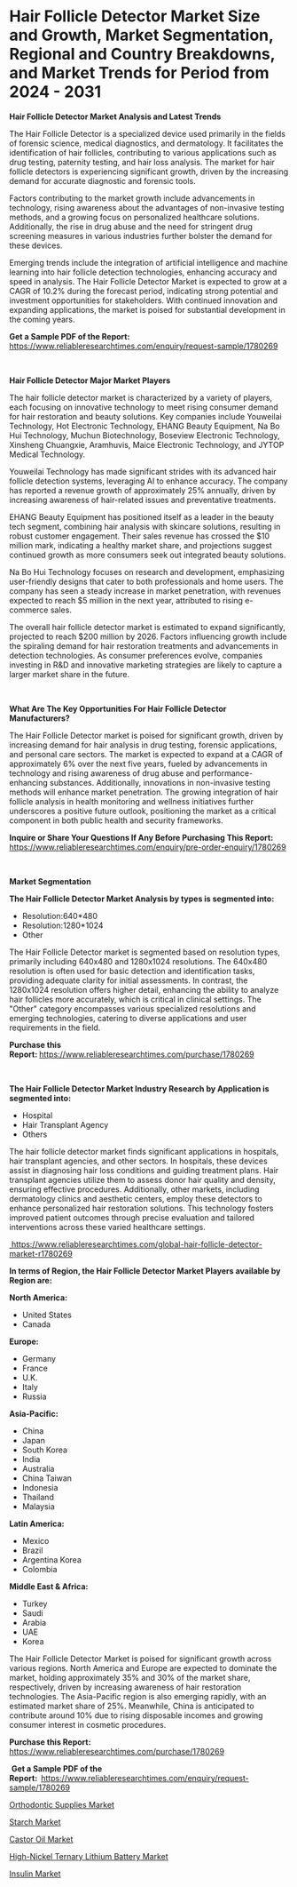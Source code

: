 <p><h1>Hair Follicle Detector Market Size and Growth, Market Segmentation, Regional and Country Breakdowns, and Market Trends for Period from 2024 -  2031</h1></p><p><strong>Hair Follicle Detector Market Analysis and Latest Trends</strong></p>
<p><p>The Hair Follicle Detector is a specialized device used primarily in the fields of forensic science, medical diagnostics, and dermatology. It facilitates the identification of hair follicles, contributing to various applications such as drug testing, paternity testing, and hair loss analysis. The market for hair follicle detectors is experiencing significant growth, driven by the increasing demand for accurate diagnostic and forensic tools.</p><p>Factors contributing to the market growth include advancements in technology, rising awareness about the advantages of non-invasive testing methods, and a growing focus on personalized healthcare solutions. Additionally, the rise in drug abuse and the need for stringent drug screening measures in various industries further bolster the demand for these devices. </p><p>Emerging trends include the integration of artificial intelligence and machine learning into hair follicle detection technologies, enhancing accuracy and speed in analysis. The Hair Follicle Detector Market is expected to grow at a CAGR of 10.2% during the forecast period, indicating strong potential and investment opportunities for stakeholders. With continued innovation and expanding applications, the market is poised for substantial development in the coming years.</p></p>
<p><strong>Get a Sample PDF of the Report:&nbsp;</strong> <a href="https://www.reliableresearchtimes.com/enquiry/request-sample/1780269?utm_campaign=1455&utm_medium=2&utm_source=Github&utm_content=ia&utm_term=09102024&utm_id=hair-follicle-detector">https://www.reliableresearchtimes.com/enquiry/request-sample/1780269</a></p>
<p>&nbsp;</p>
<p><strong>Hair Follicle Detector Major Market Players</strong></p>
<p><p>The hair follicle detector market is characterized by a variety of players, each focusing on innovative technology to meet rising consumer demand for hair restoration and beauty solutions. Key companies include Youweilai Technology, Hot Electronic Technology, EHANG Beauty Equipment, Na Bo Hui Technology, Muchun Biotechnology, Boseview Electronic Technology, Xinsheng Chuangxie, Aramhuvis, Maice Electronic Technology, and JYTOP Medical Technology.</p><p>Youweilai Technology has made significant strides with its advanced hair follicle detection systems, leveraging AI to enhance accuracy. The company has reported a revenue growth of approximately 25% annually, driven by increasing awareness of hair-related issues and preventative treatments.</p><p>EHANG Beauty Equipment has positioned itself as a leader in the beauty tech segment, combining hair analysis with skincare solutions, resulting in robust customer engagement. Their sales revenue has crossed the $10 million mark, indicating a healthy market share, and projections suggest continued growth as more consumers seek out integrated beauty solutions.</p><p>Na Bo Hui Technology focuses on research and development, emphasizing user-friendly designs that cater to both professionals and home users. The company has seen a steady increase in market penetration, with revenues expected to reach $5 million in the next year, attributed to rising e-commerce sales.</p><p>The overall hair follicle detector market is estimated to expand significantly, projected to reach $200 million by 2026. Factors influencing growth include the spiraling demand for hair restoration treatments and advancements in detection technologies. As consumer preferences evolve, companies investing in R&D and innovative marketing strategies are likely to capture a larger market share in the future.</p></p>
<p>&nbsp;</p>
<p><strong>What Are The Key Opportunities For Hair Follicle Detector Manufacturers?</strong></p>
<p><p>The Hair Follicle Detector market is poised for significant growth, driven by increasing demand for hair analysis in drug testing, forensic applications, and personal care sectors. The market is expected to expand at a CAGR of approximately 6% over the next five years, fueled by advancements in technology and rising awareness of drug abuse and performance-enhancing substances. Additionally, innovations in non-invasive testing methods will enhance market penetration. The growing integration of hair follicle analysis in health monitoring and wellness initiatives further underscores a positive future outlook, positioning the market as a critical component in both public health and security frameworks.</p></p>
<p><strong>Inquire or Share Your Questions If Any Before Purchasing This Report:</strong> <a href="https://www.reliableresearchtimes.com/enquiry/pre-order-enquiry/1780269?utm_campaign=1455&utm_medium=2&utm_source=Github&utm_content=ia&utm_term=09102024&utm_id=hair-follicle-detector">https://www.reliableresearchtimes.com/enquiry/pre-order-enquiry/1780269</a></p>
<p>&nbsp;</p>
<p><strong>Market Segmentation</strong></p>
<p><strong>The Hair Follicle Detector Market Analysis by types is segmented into:</strong></p>
<p><ul><li>Resolution:640*480</li><li>Resolution:1280*1024</li><li>Other</li></ul></p>
<p><p>The Hair Follicle Detector market is segmented based on resolution types, primarily including 640x480 and 1280x1024 resolutions. The 640x480 resolution is often used for basic detection and identification tasks, providing adequate clarity for initial assessments. In contrast, the 1280x1024 resolution offers higher detail, enhancing the ability to analyze hair follicles more accurately, which is critical in clinical settings. The "Other" category encompasses various specialized resolutions and emerging technologies, catering to diverse applications and user requirements in the field.</p></p>
<p><strong>Purchase this Report:&nbsp;</strong><a href="https://www.reliableresearchtimes.com/purchase/1780269?utm_campaign=1455&utm_medium=2&utm_source=Github&utm_content=ia&utm_term=09102024&utm_id=hair-follicle-detector">https://www.reliableresearchtimes.com/purchase/1780269</a></p>
<p>&nbsp;</p>
<p><strong>The Hair Follicle Detector Market Industry Research by Application is segmented into:</strong></p>
<p><ul><li>Hospital</li><li>Hair Transplant Agency</li><li>Others</li></ul></p>
<p><p>The hair follicle detector market finds significant applications in hospitals, hair transplant agencies, and other sectors. In hospitals, these devices assist in diagnosing hair loss conditions and guiding treatment plans. Hair transplant agencies utilize them to assess donor hair quality and density, ensuring effective procedures. Additionally, other markets, including dermatology clinics and aesthetic centers, employ these detectors to enhance personalized hair restoration solutions. This technology fosters improved patient outcomes through precise evaluation and tailored interventions across these varied healthcare settings.</p></p>
<p><a href="https://www.reliableresearchtimes.com/global-hair-follicle-detector-market-r1780269?utm_campaign=1455&utm_medium=2&utm_source=Github&utm_content=ia&utm_term=09102024&utm_id=hair-follicle-detector">&nbsp;https://www.reliableresearchtimes.com/global-hair-follicle-detector-market-r1780269</a></p>
<p><strong>In terms of Region, the Hair Follicle Detector Market Players available by Region are:</strong></p>
<p>
    <p> <strong> North America: </strong>
        <ul>
            <li>United States</li>
            <li>Canada</li>
        </ul>
        </p> 
    <p> <strong> Europe: </strong>
        <ul>
            <li>Germany</li>
            <li>France</li>
            <li>U.K.</li>
            <li>Italy</li>
            <li>Russia</li>
        </ul>
        </p> 
    <p> <strong> Asia-Pacific: </strong>
        <ul>
            <li>China</li>
            <li>Japan</li>
            <li>South Korea</li>
            <li>India</li>
            <li>Australia</li>
            <li>China Taiwan</li>
            <li>Indonesia</li>
            <li>Thailand</li>
            <li>Malaysia</li>
        </ul>
        </p> 
    <p> <strong> Latin America: </strong>
        <ul>
            <li>Mexico</li>
            <li>Brazil</li>
            <li>Argentina Korea</li>
            <li>Colombia</li>
        </ul>
        </p> 
    <p> <strong> Middle East & Africa: </strong>
        <ul>
            <li>Turkey</li>
            <li>Saudi</li>
            <li>Arabia</li>
            <li>UAE</li>
            <li>Korea</li>
        </ul>
    </p>
    </p>
<p><p>The Hair Follicle Detector Market is poised for significant growth across various regions. North America and Europe are expected to dominate the market, holding approximately 35% and 30% of the market share, respectively, driven by increasing awareness of hair restoration technologies. The Asia-Pacific region is also emerging rapidly, with an estimated market share of 25%. Meanwhile, China is anticipated to contribute around 10% due to rising disposable incomes and growing consumer interest in cosmetic procedures.</p></p>
<p><strong>Purchase this Report: </strong><a href="https://www.reliableresearchtimes.com/purchase/1780269?utm_campaign=1455&utm_medium=2&utm_source=Github&utm_content=ia&utm_term=09102024&utm_id=hair-follicle-detector">https://www.reliableresearchtimes.com/purchase/1780269</a></p>
<p>&nbsp;<strong>Get a Sample PDF of the Report:&nbsp;&nbsp;</strong><a href="https://www.reliableresearchtimes.com/enquiry/request-sample/1780269?utm_campaign=1455&utm_medium=2&utm_source=Github&utm_content=ia&utm_term=09102024&utm_id=hair-follicle-detector">https://www.reliableresearchtimes.com/enquiry/request-sample/1780269</a></p>
<p><strong></strong></p>
<p><p><a href="https://www.linkedin.com/pulse/orthodontic-supplies-market-research-report-exploring-size-revenue-analysis-squje?trackingId=MPbR0lpsTXiKtTJIBNXZUw%3D%3D&utm_campaign=1455&utm_medium=2&utm_source=Github&utm_content=ia&utm_term=09102024&utm_id=hair-follicle-detector">Orthodontic Supplies Market</a></p><p><a href="https://www.linkedin.com/pulse/starch-industry-analysis-report-its-market-size-growing-cagr-rrgze?trackingId=6Qi3wjOFTDWXlEd9a0r4Yg%3D%3D&utm_campaign=1455&utm_medium=2&utm_source=Github&utm_content=ia&utm_term=09102024&utm_id=hair-follicle-detector">Starch Market</a></p><p><a href="https://www.linkedin.com/pulse/castor-oil-market-trends-detailed-study-its-segmentation-fr6ce?trackingId=PTywCxvISfKwlV%2FHSoNB%2Bg%3D%3D&utm_campaign=1455&utm_medium=2&utm_source=Github&utm_content=ia&utm_term=09102024&utm_id=hair-follicle-detector">Castor Oil Market</a></p><p><a href="https://github.com/AshikRahman665/Market-Research-Report-List-1/blob/main/high-nickel-ternary-lithium-battery-market.md?utm_campaign=1455&utm_medium=2&utm_source=Github&utm_content=ia&utm_term=09102024&utm_id=hair-follicle-detector">High-Nickel Ternary Lithium Battery Market</a></p><p><a href="https://www.linkedin.com/pulse/global-insulin-market-sector-types-applications-player-oaxze?trackingId=5ROJ1OH4Tfqhl1ccV3Cxdg%3D%3D&utm_campaign=1455&utm_medium=2&utm_source=Github&utm_content=ia&utm_term=09102024&utm_id=hair-follicle-detector">Insulin Market</a></p></p>